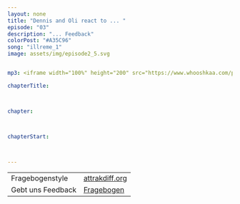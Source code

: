 ```yaml
---
layout: none
title: "Dennis and Oli react to ... "
episode: "03"
description: "... Feedback"
colorPost: "#A35C96"
song: "illreme_1"
image: assets/img/episode2_5.svg


mp3: <iframe width="100%" height="200" src="https://www.whooshkaa.com/player/episode/id/91076?visual=true" frameborder="0"></iframe>

chapterTitle:



chapter:



chapterStart:



---
```


<!-- nach 8 einträgen ein neues table erstellen, danke :) !-->
| | |
|:-|:-|
| Fragebogenstyle | [attrakdiff.org](http://attrakdiff.de/) |
| Gebt uns Feedback | [Fragebogen](https://goo.gl/forms/YIz8tzLDRahHsItm2) |
